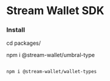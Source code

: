 # Stream Wallet SDK


### Install

cd packages/

npm i @stream-wallet/umbral-type
`````

npm i @stream-wallet/wallet-types
`````
